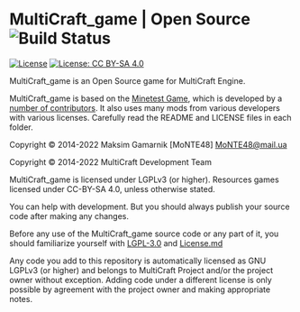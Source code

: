 MultiCraft_game | Open Source ![Build Status](https://github.com/MultiCraft/MultiCraft_game/workflows/build/badge.svg)
=============================

[![License](https://img.shields.io/badge/license-LGPLv3.0%2B-blue.svg)](https://www.gnu.org/licenses/lgpl-3.0.en.html)
[![License: CC BY-SA 4.0](https://img.shields.io/badge/License-CC_BY--SA_4.0-orange.svg)](https://creativecommons.org/licenses/by-sa/4.0/)

MultiCraft_game is an Open Source game for MultiCraft Engine.

MultiCraft_game is based on the [Minetest Game](https://github.com/minetest/minetest_game), which is developed by a [number of contributors](https://github.com/minetest/minetest_game/graphs/contributors).
It also uses many mods from various developers with various licenses. Carefully read the README and LICENSE files in each folder.

Copyright © 2014-2022 Maksim Gamarnik [MoNTE48] <MoNTE48@mail.ua>

Copyright © 2014-2022 MultiCraft Development Team

MultiCraft_game is licensed under LGPLv3 (or higher). Resources games licensed under CC-BY-SA 4.0, unless otherwise stated.

You can help with development. But you should always publish your source code after making any changes.

Before any use of the MultiCraft_game source code or any part of it, you should familiarize yourself with [LGPL-3.0](doc/LGPL-3.0.md) and [License.md](doc/Licence.md)

Any code you add to this repository is automatically licensed as GNU LGPLv3 (or higher) and belongs to MultiCraft Project and/or the project owner without exception.
Adding code under a different license is only possible by agreement with the project owner and making appropriate notes.
